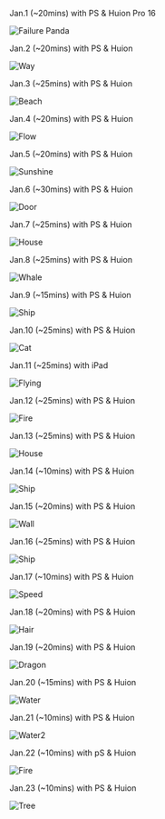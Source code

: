 Jan.1 (~20mins) with PS & Huion Pro 16

![Failure Panda](1.jpg)

Jan.2 (~20mins) with PS & Huion

![Way](2.jpg)

Jan.3 (~25mins) with PS & Huion

![Beach](3.jpg)

Jan.4 (~20mins) with PS & Huion

![Flow](4.jpg)

Jan.5 (~20mins) with PS & Huion

![Sunshine](5.jpg)

Jan.6 (~30mins) with PS & Huion

![Door](6.jpg)

Jan.7 (~25mins) with PS & Huion

![House](7.jpg)

Jan.8 (~25mins) with PS & Huion

![Whale](8.jpg)

Jan.9 (~15mins) with PS & Huion

![Ship](9.jpg)

Jan.10 (~25mins) with PS & Huion

![Cat](10.jpg)

Jan.11 (~25mins) with iPad

![Flying](11.jpg)

Jan.12 (~25mins) with PS & Huion

![Fire](12.jpg)

Jan.13 (~25mins) with PS & Huion

![House](13.jpg)

Jan.14 (~10mins) with PS & Huion

![Ship](14.jpg)

Jan.15 (~20mins) with PS & Huion

![Wall](15.jpg)

Jan.16 (~25mins) with PS & Huion 

![Ship](16.jpg)

Jan.17 (~10mins) with PS & Huion

![Speed](17.jpg)

Jan.18 (~20mins) with PS & Huion

![Hair](18.jpg)

Jan.19 (~20mins) with PS & Huion

![Dragon](19.jpg)

Jan.20 (~15mins) with PS & Huion 

![Water](20.jpg)

Jan.21 (~10mins) with PS & Huion

![Water2](21.jpg)

Jan.22 (~10mins) with pS & Huion

![Fire](22.jpg)

Jan.23 (~10mins) with PS & Huion

![Tree](23.jpg)


